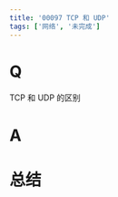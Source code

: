 ```yaml
---
title: '00097 TCP 和 UDP'
tags: ['网络', '未完成']
---
```


# Q

TCP 和 UDP 的区别

# A



# 总结



<script>
  function func() {

  }
  
</script>